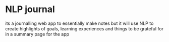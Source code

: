 # NLP journal
its a journalling web app to essentially make notes but it will use NLP
to create highlights of goals, learning experiences and things to be grateful for in a summary page for the app
